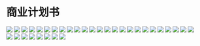 <span id="hidden-autonumber"></span>

<h1 class="article-title no-number">商业计划书</h1>

![](assets/商业计划书/商业计划书_01.jpg)
![](assets/商业计划书/商业计划书_02.jpg)
![](assets/商业计划书/商业计划书_03.jpg)
![](assets/商业计划书/商业计划书_04.jpg)
![](assets/商业计划书/商业计划书_05.jpg)
![](assets/商业计划书/商业计划书_06.jpg)
![](assets/商业计划书/商业计划书_07.jpg)
![](assets/商业计划书/商业计划书_08.jpg)
![](assets/商业计划书/商业计划书_09.jpg)
![](assets/商业计划书/商业计划书_10.jpg)
![](assets/商业计划书/商业计划书_11.jpg)
![](assets/商业计划书/商业计划书_12.jpg)
![](assets/商业计划书/商业计划书_13.jpg)
![](assets/商业计划书/商业计划书_14.jpg)
![](assets/商业计划书/商业计划书_15.jpg)
![](assets/商业计划书/商业计划书_16.jpg)
![](assets/商业计划书/商业计划书_17.jpg)
![](assets/商业计划书/商业计划书_18.jpg)
![](assets/商业计划书/商业计划书_19.jpg)
![](assets/商业计划书/商业计划书_20.jpg)
![](assets/商业计划书/商业计划书_21.jpg)
![](assets/商业计划书/商业计划书_22.jpg)
![](assets/商业计划书/商业计划书_23.jpg)
![](assets/商业计划书/商业计划书_24.jpg)
![](assets/商业计划书/商业计划书_25.jpg)
![](assets/商业计划书/商业计划书_26.jpg)
![](assets/商业计划书/商业计划书_27.jpg)
![](assets/商业计划书/商业计划书_28.jpg)
![](assets/商业计划书/商业计划书_29.jpg)
![](assets/商业计划书/商业计划书_30.jpg)
![](assets/商业计划书/商业计划书_31.jpg)
![](assets/商业计划书/商业计划书_32.jpg)
![](assets/商业计划书/商业计划书_33.jpg)
